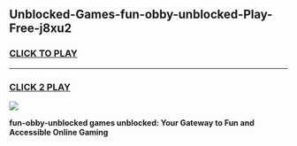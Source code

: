 
## Unblocked-Games-fun-obby-unblocked-Play-Free-j8xu2
<h3>
<a href="https://premium76.site?title=fun-obby-unblocked&ref=23A">CLICK TO PLAY</a></h3>
<hr>

<h3>
<a href="https://premium76.site?title=fun-obby-unblocked&ref=23A">CLICK 2 PLAY</a>
  
</h3>

<a href="https://premium76.site?title=fun-obby-unblocked&ref=23A"><img src="https://clearcache.store/games.png"></a>


**fun-obby-unblocked games unblocked: Your Gateway to Fun and Accessible Online Gaming**

